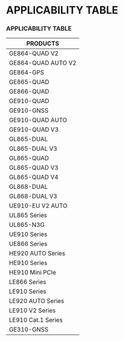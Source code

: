 # APPLICABILITY TABLE

### APPLICABILITY TABLE

| PRODUCTS           |
| ------------------ |
| GE864-QUAD V2      |
| GE864-QUAD AUTO V2 |
| GE864-GPS          |
| GE865-QUAD         |
| GE866-QUAD         |
| GE910-QUAD         |
| GE910-GNSS         |
| GE910-QUAD AUTO    |
| GE910-QUAD V3      |
| GL865-DUAL         |
| GL865-DUAL V3      |
| GL865-QUAD         |
| GL865-QUAD V3      |
| GL865-QUAD V4      |
| GL868-DUAL         |
| GL868-DUAL V3      |
| UE910-EU V2 AUTO   |
| UL865 Series       |
| UL865-N3G          |
| UE910 Series       |
| UE866 Series       |
| HE920 AUTO Series  |
| HE910 Series       |
| HE910 Mini PCIe    |
| LE866 Series       |
| LE910 Series       |
| LE920 AUTO Series  |
| LE910 V2 Series    |
| LE910 Cat.1 Series |
| GE310-GNSS         |
